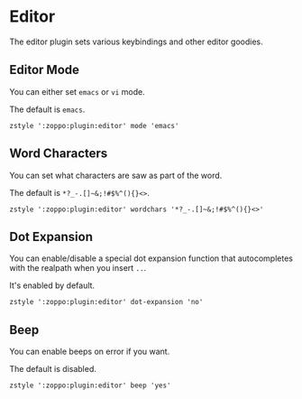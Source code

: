 Editor
======
The editor plugin sets various keybindings and other editor goodies.

Editor Mode
-------------------
You can either set `emacs` or `vi` mode.

The default is `emacs`.

    zstyle ':zoppo:plugin:editor' mode 'emacs'

Word Characters
---------------
You can set what characters are saw as part of the word.

The default is `*?_-.[]~&;!#$%^(){}<>`.

    zstyle ':zoppo:plugin:editor' wordchars '*?_-.[]~&;!#$%^(){}<>'

Dot Expansion
-------------
You can enable/disable a special dot expansion function that autocompletes with
the realpath when you insert `..`.

It's enabled by default.

    zstyle ':zoppo:plugin:editor' dot-expansion 'no'

Beep
----
You can enable beeps on error if you want.

The default is disabled.

    zstyle ':zoppo:plugin:editor' beep 'yes'
